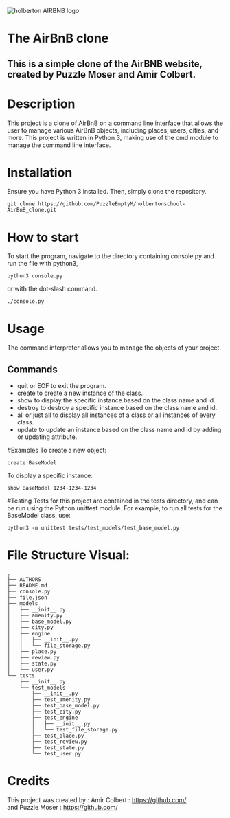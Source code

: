 ![holberton AIRBNB logo](https://github.com/PuzzleEmptyM/holbertonschool-AirBnB_clone/assets/129412985/bf9ea8b2-7337-4575-9ccc-bc244b78920a)
# The AirBnB clone
## This is a simple clone of the AirBNB website, created by Puzzle Moser and Amir Colbert.


# Description
This project is a clone of AirBnB on a command line interface that allows the user to manage various AirBnB objects, including places, users, cities, and more. This project is written in Python 3, making use of the cmd module to manage the command line interface.


# Installation
Ensure you have Python 3 installed. Then, simply clone the repository.
```
git clone https://github.com/PuzzleEmptyM/holbertonschool-AirBnB_clone.git
```


# How to start
To start the program, navigate to the directory containing console.py and run the file with python3, 
```
python3 console.py
```
or with the dot-slash command.
```
./console.py
```


# Usage
The command interpreter allows you to manage the objects of your project.


## Commands
* quit or EOF to exit the program.
* create <class name> to create a new instance of the class.
* show <class name> <id> to display the specific instance based on the class name and id.
* destroy <class name> <id> to destroy a specific instance based on the class name and id.
* all <class name> or just all to display all instances of a class or all instances of every class.
* update <class name> <id> <attribute name> <attribute value> to update an instance based on the class name and id by adding or updating attribute.


#Examples
To create a new object:
```
create BaseModel
```
To display a specific instance:
```
show BaseModel 1234-1234-1234
```


#Testing
Tests for this project are contained in the tests directory, and can be run using the Python unittest module. For example, to run all tests for the BaseModel class, use:
```
python3 -m unittest tests/test_models/test_base_model.py
```

# File Structure Visual:

```
.
├── AUTHORS
├── README.md
├── console.py
├── file.json
├── models
│   ├── __init__.py
│   ├── amenity.py
│   ├── base_model.py
│   ├── city.py
│   ├── engine
│   │   ├── __init__.py
│   │   └── file_storage.py
│   ├── place.py
│   ├── review.py
│   ├── state.py
│   └── user.py
└── tests
    ├── __init__.py
    └── test_models
        ├── __init__.py
        ├── test_amenity.py
        ├── test_base_model.py
        ├── test_city.py
        ├── test_engine
        │   ├── __init__.py
        │   └── test_file_storage.py
        ├── test_place.py
        ├── test_review.py
        ├── test_state.py
        └── test_user.py
```

# Credits
This project was created by : Amir Colbert : https://github.com/ <br> 
and Puzzle Moser : https://github.com/ 

